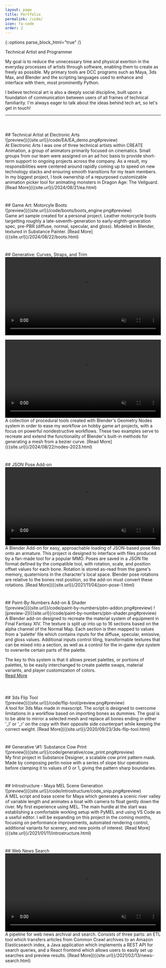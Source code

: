 ```yaml
---
layout: page
title: Portfolio
permalink: /code/
icon: fa-code
order: 2
---
```


<style>img[src*="#preview"]{width:100%;display:block}div.entry{display:inline-block;padding-top:40px}</style>
<style>video{width:100%;display:block}div.entry{display:inline-block;padding-top:40px}</style>
{::options parse_block_html="true" /}

Technical Artist and Programmer  

My goal is to reduce the unnecessary time and physical exertion in the everyday processes of artists through software, enabling them to create as freely as possible. My primary tools are DCC programs such as Maya, 3ds Max, and Blender and the scripting languages used to enhance and interface with them, most prominently Python.  

I believe technical art is also a deeply social discipline, built upon a foundation of communication between users of all frames of technical familiarity. I'm always eager to talk about the ideas behind tech art, so let's get in touch!  

---
<div class="entry">
## Technical Artist at Electronic Arts
<div class="row">
<div class="6u 12u$(mobile)">
![preview]({{site.url}}/code/EA/EA_demo.png#preview) 
</div>
<div class="6u 12u$(mobile)">
At Electronic Arts I was one of three technical artists within CREATE Animation, a group of animators primarily focused on cinematics. Small groups from our team were assigned on an ad hoc basis to provide short-term support to ongoing projects across the company. As a result, my responsibilities were centered around rapidly coming up to speed on new technology stacks and ensuring smooth transitions for my team members. In my biggest project, I took ownership of a repurposed customizable animation picker tool for animating monsters in Dragon Age: The Veilguard.  
[Read More]({{site.url}}/2024/08/21/ea.html)
</div>
</div>
</div>

<div class="entry">
## Game Art: Motorcyle Boots
<div class="row">
<div class="6u 12u$(mobile)">
![preview]({{site.url}}/code/boots/boots_engine.png#preview) 
</div>
<div class="6u 12u$(mobile)">
Game art sample created for a personal project. Leather motorcycle boots targetting roughly a late-seventh-generation to early-eighth-generation spec, pre-PBR (diffuse, normal, specular, and gloss). Modeled in Blender, textured in Substance Painter.
[Read More]({{site.url}}/2024/08/22/boots.html)
</div>
</div>
</div>

<div class="entry">
## Generative: Curves, Straps, and Trim
<div class="row">
<div class="6u 12u$(mobile)">
<video autoplay muted loop>
    <source src="{{site.url}}/code/nodes_2023/nodes_belt.mp4" type="video/mp4">
</video>
<p></p>
<video autoplay muted loop>
    <source src="{{site.url}}/code/nodes_2023/nodes_trim.mp4" type="video/mp4">
</video>
</div>
<div class="6u 12u$(mobile)">
A collection of procedural tools created with Blender's Geometry Nodes system in order to ease my workflow on hobby game art projects, with a focus on powerful nondestructive workflows. These two examples serve to recreate and extend the functionality of Blender's built-in methods for generating a mesh from a bezier curve.  
[Read More]({{site.url}}/2024/08/22/nodes-2023.html)
</div>
</div>
</div>

<div class="entry">
## JSON Pose Add-on
<div class="row">
<div class="6u 12u$(mobile)">
<video autoplay muted loop>
    <source src="{{site.url}}/code/json-pose/video.mp4" type="video/mp4">
</video> 
</div>
<div class="6u 12u$(mobile)">
A Blender Add-on for easy, approachable loading of JSON-based pose files onto an armature. This project is designed to interface with files produced by a fan-made tool for a popular MMO. Poses are saved in a JSON file format defined by the compatible tool, with rotation, scale, and position offset values for each bone. Rotation is stored as-read from the game's memory, quaternions in the character's local space. Blender pose rotations are relative to the bones rest position, so the add-on must convert these rotations.  
[Read More]({{site.url}}/2021/11/04/json-pose-1.html)
</div>
</div>
</div>

<div class="entry">
## Paint-By-Numbers Add-on & Shader
<div class="row">
<div class="6u 12u$(mobile)">
![preview]({{site.url}}/code/paint-by-numbers/pbn-addon.png#preview)  
![preview-2]({{site.url}}/code/paint-by-numbers/pbn-shader.png#preview)
</div>
<div class="6u 12u$(mobile)">
A Blender add-on designed to recreate the material system of equipment in Final Fantasy XIV. The texture is split up into up to 16 sections based on the alpha channel of the Normal Map. Each section is then mapped to values from a 'palette' file which contains inputs for the diffuse, specular, emissive, and gloss values. Additional inputs control tiling, transformable textures that can be mixed into a section, as well as a control for the in-game dye system to overwrite certain parts of the palette. 

The key to this system is that it allows preset palettes, or portions of palettes, to be easily interchanged to create palette swaps, material variants, and player customization of colors.  
[Read More]({{site.url}}/2020/09/27/paint-by-numbers.html)
</div>
</div>
</div>

<div class="entry">
## 3ds Flip Tool  
<div class="row">
<div class="6u 12u$(mobile)">
![preview]({{site.url}}/code/flip-tool/preview.png#preview)
</div>
<div class="6u 12u$(mobile)">
A tool for 3ds Max made in maxscript. The script is designed to overcome limitations in a workflow based on importing bones as dummies. The goal is to be able to mirror a selected mesh and replace all bones ending in either '_l' or '_r' on the copy with their opposite side counterpart while keeping the correct weight.  
[Read More]({{site.url}}/2020/09/23/3ds-flip-tool.html)
</div>
</div>
</div>

<!-- <div class="entry">
## Generative \#3: Creepy Crawly
<div class="row">
<div class="6u 12u$(mobile)">
![preview]({{site.url}}/code/generative/tent_preview.png#preview) 
</div>
<div class="6u 12u$(mobile)">
I realized much of the work I did in the teeth demo would be simplified with curve nodes from the Blender 3.0 alpha. To practice with these tools, I created this toy which uses a combination of techniques in order to build a tentacle or vine that follows any bezier curve and is populated with random wiggly offshoots at regular intervals.  
[Read More]({{site.url}}/2021/07/22/generative-crawly.html)
</div>
</div>
</div> -->

<!-- <div class="entry">
## Generative \#2: Teeth
<div class="row">
<div class="6u 12u$(mobile)">
![preview]({{site.url}}/code/generative/teeth_preview.png#preview) 
</div>
<div class="6u 12u$(mobile)">
My first project with Blender's geometry nodes. This generator creates teeth and gums from a variety of input parameters and a selectable base tooth object. Inputs affect the width, length, curvature, and density of the mouth. Automatic operations are applied based on the tooth object, such as rotating it to align with the curvature of the mouth and scaling its width based on its position in the mouth. Gums are created from a volume which recedes based on distance to points on tooth object.  
[Read More]({{site.url}}/2021/07/22/generative-teeth.html)
</div>
</div>
</div> -->

<div class="entry">
## Generative \#1: Substance Cow Print
<div class="row">
<div class="6u 12u$(mobile)">
![preview]({{site.url}}/code/generative/cow_print.png#preview) 
</div>
<div class="6u 12u$(mobile)">
My first project in Substance Designer, a scalable cow print pattern mask. Made by composing perlin noise with a series of slope blur operations before clamping it to values of 0 or 1, giving the pattern sharp boundaries.  
</div>
</div>
</div>

<div class="entry">
## Introstructure - Maya MEL Scene Generation
<div class="row">
<div class="6u 12u$(mobile)">
![preview]({{site.url}}/code/introstructure/code_snip.png#preview)  
</div>
<div class="6u 12u$(mobile)">
A MEL script and base scene for Maya which generates a scenic river valley of variable length and animates a boat with camera to float gently down the river. My first experience using MEL. The main hurdle at the start was establishing a comfortable working setup with PyMEL and using VS Code as a useful editor. I will be expanding on this project in the coming months, focusing on performance improvements, automated rendering control, additional variants for scenery, and new points of interest.  
[Read More]({{site.url}}/2021/01/11/introstructure.html)
</div>
</div>
</div>

<div class="entry">
## Web News Search
<div class="row">
<div class="6u 12u$(mobile)">
<video autoplay muted loop>
    <source src="{{site.url}}/code/news-search/news-search.mp4" type="video/mp4">
</video>
</div>
<div class="6u 12u$(mobile)">
A pipeline for web news archival and search. Consists of three parts: an ETL tool which transfers articles from Common Crawl archives to an Amazon Elasticsearch index, a Java application which implements a REST API for search queries, and a React frontend which allows users to easily set up searches and preview results.  
[Read More]({{site.url}}/2021/02/13/news-search.html)
</div>
</div>
</div>

<!-- <div class="entry">
## Synestaether - Unity Game  
<div class="row">
<div class="6u 12u$(mobile)">
![preview]({{site.url}}/code/synestaether/preview.png#preview)
</div>
<div class="6u 12u$(mobile)">
A six week game design project by my 3-person student team, Sans Serif Studios, as part of CS_377 Game Design Studio at Northwestern University. Synestaether is a physics-based puzzle game where the player configures a 3d cube-based world in order to construct routes for marbles to reach their designated buckets.  
[Read More]({{site.url}}/2020/05/25/synestaether-demo.html) | [Explore]({{site.url}}/code/synestaether/synestaether.zip)
</div>
</div>
</div> -->

<!-- <div class="entry">
## title
<div class="row">
<div class="6u 12u$(mobile)">
![preview]({{site.url}}/path-to-image#preview)  
</div>
<div class="6u 12u$(mobile)">
Description  
[Read More]({{site.url}}/path-to-blog)
</div>
</div>
</div> -->
